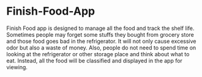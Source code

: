 # Finish-Food-App
Finish Food app is designed to manage all the food and track the shelf life. Sometimes people may forget some stuffs they bought from grocery store and those food goes bad in the refrigerator. It will not only cause excessive odor but also a waste of money. Also, people do not need to spend time on looking at the refrigerator or other storage place and think about what to eat. Instead, all the food will be classified and displayed in the app for viewing.
